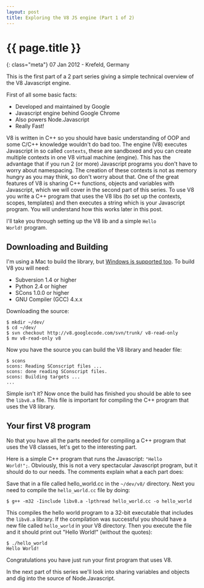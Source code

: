 ```yaml
---
layout: post
title: Exploring the V8 JS engine (Part 1 of 2)
---
```


# {{ page.title }}

{: class="meta"} 07 Jan 2012 - Krefeld, Germany

This is the first part of a 2 part series giving a simple technical overview of the V8 Javascript engine.

First of all some basic facts:

-	Developed and maintained by Google
-	Javascript engine behind Google Chrome
-	Also powers Node.Javascript
-	Really Fast!

V8 is written in C++ so you should have basic understanding of OOP and some C/C++ knowledge wouldn't do bad too.
The engine (V8) executes Javascript in so called <code>contexts</code>, these are sandboxed and you can create multiple contexts in one V8 virtual machine (engine).
This has the advantage that if you run 2 (or more) Javascript programs you don't have to worry about namespacing. The creation of these contexts is not as memory hungry as you may think, so don't worry about that.
One of the great features of V8 is sharing C++ functions, objects and variables with Javascript, which we will cover in the second part of this series. To use V8 you write a C++ program that uses the V8 libs (to set up the contexts, scopes, templates) and then executes a string which is your Javascript program. You will understand how this works later in this post.

I'll take you through setting up the V8 lib and a simple <code>Hello World!</code> program.

## Downloading and Building

I'm using a Mac to build the library, but <a href="http://code.google.com/p/v8/wiki/BuildingOnWindows">Windows is supported too</a>.
To build V8 you will need:

-	Subversion 1.4 or higher
-	Python 2.4 or higher
-	SCons 1.0.0 or higher
-	GNU Compiler (GCC) 4.x.x

Downloading the source:

	$ mkdir ~/dev/
	$ cd ~/dev/
	$ svn checkout http://v8.googlecode.com/svn/trunk/ v8-read-only
	$ mv v8-read-only v8

Now you have the source you can build the V8 library and header file:

	$ scons
	scons: Reading SConscript files ...
	scons: done reading SConscript files.
	scons: Building targets ...
	...

Simple isn't it? Now once the build has finished you should be able to see the <code>libv8.a</code> file. This file is important for compiling the C++ program that uses the V8 library.

## Your first V8 program

No that you have all the parts needed for compiling a C++ program that uses the V8 classes, let's get to the interesting part.

Here is a simple C++ program that runs the Javascript: <code>"Hello World!";</code>. Obviously, this is not a very spectacular Javascript program, but it should do to our needs. The comments explain what a each part does:

<script src="https://gist.github.com/1574928.Javascript?file=hello_world.cc">
</script>

Save that in a file called hello_world.cc in the <code>~/dev/v8/</code> directory.
Next you need to compile the <code>hello_world.cc</code> file by doing:

	$ g++ -m32 -Iinclude libv8.a -lpthread hello_world.cc -o hello_world

This compiles the hello world program to a 32-bit executable that includes the <code>libv8.a</code> library.
If the compilation was successful you should have a new file called <code>hello_world</code> in your V8
directory. Then you execute the file and it should print out "Hello World!" (without the quotes):

	$ ./hello_world
	Hello World!

Congratulations you have just run your first program that uses V8.

In the next part of this series we'll look into sharing variables and objects and dig into the source of Node.Javascript.






